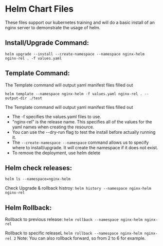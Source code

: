 # Helm Chart Files
These files support our kubernetes training and will do a basic install of an nginx server to demonstrate the usage of helm.

## Install/Upgrade Command:
```shell
helm upgrade --install --create-namespace --namespace nginx-helm nginx-rel . -f values.yaml
```

## Template Command:
The Template command will output yaml manifest files filled out
```shell
helm template --namespace nginx-helm -f values.yaml nginx-rel . --output-dir ./test
```
The Template command will output yaml manifest files filled out

* The -f specifies the values.yaml files to use. 
* "nginx-rel" is the release name. This specifies all of the values for the yaml names when creating the resource.
* You can use the --dry-run flag to test the install before actually running it.
* The `--create-namespace --namespace` command allows us to specify where to install/upgrade. It will create the namespace if it does not exist.
* To remove the deployment, use helm delete <release name>

## Helm check releases:
`helm ls --namespace=nginx-helm`

Check Upgrade & rollback histroy:
`helm history --namespace nginx-helm nginx-rel`

## Helm Rollback:
Rollback to previous release:
`helm rollback --namespace nginx-helm nginx-rel`

Rollback to specific releaseL
`helm rollback --namespace nginx-helm nginx-rel 2`
Note: You can also rollback forward, so from 2 to 6 for example.

